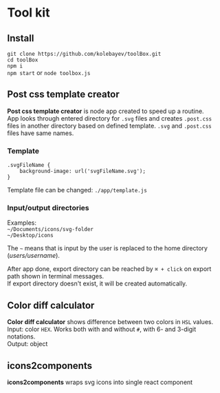 
# Tool kit

## Install
`git clone https://github.com/kolebayev/toolBox.git`  
`cd toolBox`  
`npm i`  
`npm start` or `node toolbox.js` 

## Post css template creator

**Post css template creator**  is node app created to speed up a routine.  
App looks through entered directory for `.svg` files and creates `.post.css` files in another directory based on defined template. `.svg` and `.post.css` files have same names.

### Template
```
.svgFileName {
	background-image: url('svgFileName.svg');
}
```
Template file can be changed: `./app/template.js`

### Input/output directories  
Examples:  
`~/Documents/icons/svg-folder`  
`~/Desktop/icons`  

The `~` means that is input by the user is replaced to the home directory (_users/username_).

After app done, export directory can be reached by `⌘ + click` on export path shown in terminal messages.  
If export directory doesn't exist, it will be created automatically.


## Color diff calculator  

**Color diff calculator** shows difference between two colors in `HSL` values.  
Input: color `HEX`. Works both with and without `#`, with 6- and 3-digit notations.  
Output: object

## icons2components  

**icons2components** wraps svg icons into single react component
